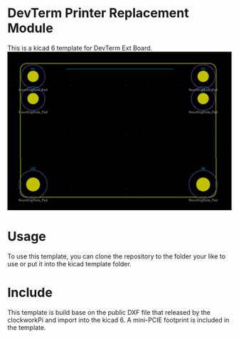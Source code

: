 # DevTerm Printer Replacement Module
 This is a kicad 6 template for DevTerm Ext Board.
 ![PCB](meta/brd.png)
 
# Usage
To use this template, you can clone the repository to the folder your like to use or put it into the kicad template folder.

# Include
This template is build base on the public DXF file that released by the clockworkPi and import into the kicad 6. A mini-PCIE footprint is included in the template.
